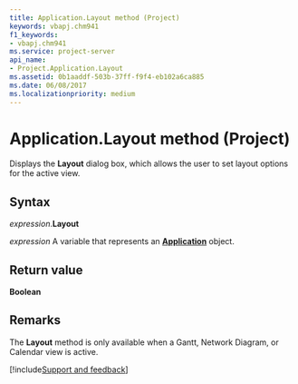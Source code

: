 ```yaml
---
title: Application.Layout method (Project)
keywords: vbapj.chm941
f1_keywords:
- vbapj.chm941
ms.service: project-server
api_name:
- Project.Application.Layout
ms.assetid: 0b1aaddf-503b-37ff-f9f4-eb102a6ca885
ms.date: 06/08/2017
ms.localizationpriority: medium
---
```



# Application.Layout method (Project)

Displays the **Layout** dialog box, which allows the user to set layout options for the active view.


## Syntax

_expression_.**Layout**

_expression_ A variable that represents an **[Application](Project.Application.md)** object.


## Return value

 **Boolean**


## Remarks

The **Layout** method is only available when a Gantt, Network Diagram, or Calendar view is active.

[!include[Support and feedback](~/includes/feedback-boilerplate.md)]